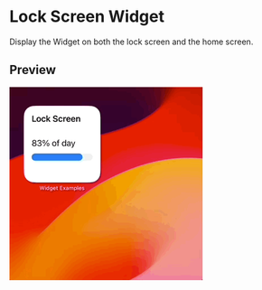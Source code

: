 # Lock Screen Widget

Display the Widget on both the lock screen and the home screen.

## Preview

![Lock Screen Widget](../../.resources/Recordings/LockScreenWidget.gif)
